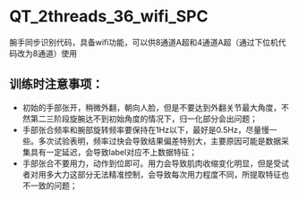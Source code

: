 # QT_2threads_36_wifi_SPC
腕手同步识别代码，具备wifi功能，可以供8通道A超和4通道A超（通过下位机代码改为8通道）使用

## 训练时注意事项：
- 初始的手部张开，稍微外翻，朝向人脸，但是不要达到外翻关节最大角度，不然第二三阶段旋腕达不到初始角度的情况下，归一化部分会出问题；
- 手部张合频率和腕部旋转频率要保持在1Hz以下，最好是0.5Hz，尽量慢一些。多次试验表明，频率过快会导致结果偏差特别大，主要原因可能是数据采集具有一定延迟，会导致label对应不上数据特征；
- 手部张合不要用力，动作到位即可。用力会导致肌肉收缩变化明显，但是受试者对用多大力这部分无法精准控制，会导致每次用力程度不同，所提取特征也不一致的问题；
